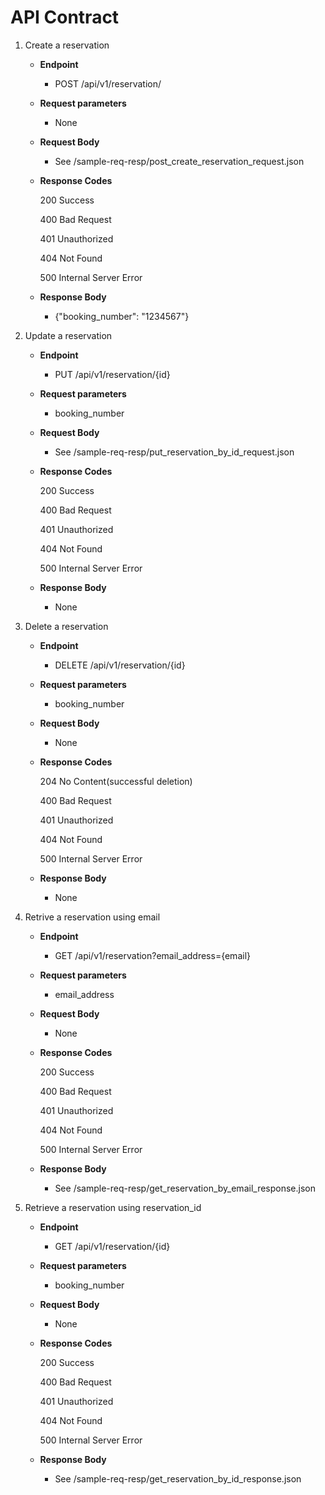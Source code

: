 # API Contract

1. Create a reservation
    * **Endpoint**
        *   POST /api/v1/reservation/

    * **Request parameters**
        * None

    * **Request Body**
        * See /sample-req-resp/post_create_reservation_request.json

    * **Response Codes**
    
        200 Success
        
        400 Bad Request 
        
        401 Unauthorized
        
        404 Not Found
        
        500 Internal Server Error

    * **Response Body**
        * {"booking_number": "1234567"}

2. Update a reservation
    * **Endpoint**
        *   PUT /api/v1/reservation/{id}

    * **Request parameters**
        * booking_number

    * **Request Body**
        * See /sample-req-resp/put_reservation_by_id_request.json

    * **Response Codes**
    
        200 Success
        
        400 Bad Request 
        
        401 Unauthorized
        
        404 Not Found
        
        500 Internal Server Error

    * **Response Body**
        * None

3. Delete a reservation
    * **Endpoint**
        *   DELETE /api/v1/reservation/{id}

    * **Request parameters**
        * booking_number

    * **Request Body**
        * None

    * **Response Codes**
    
        204 No Content(successful deletion)
        
        400 Bad Request 
        
        401 Unauthorized
        
        404 Not Found
        
        500 Internal Server Error

    * **Response Body**
        * None

4. Retrive a reservation using email
    * **Endpoint**
        *   GET /api/v1/reservation?email_address={email}

    * **Request parameters**
        * email_address

    * **Request Body**
        * None

    * **Response Codes**
    
        200 Success
        
        400 Bad Request 
        
        401 Unauthorized
        
        404 Not Found
        
        500 Internal Server Error

    * **Response Body**
        * See /sample-req-resp/get_reservation_by_email_response.json
        
5. Retrieve a reservation using reservation_id
    * **Endpoint**
        *   GET /api/v1/reservation/{id}

    * **Request parameters**
        * booking_number

    * **Request Body**
        * None

    * **Response Codes**
    
        200 Success
        
        400 Bad Request 
        
        401 Unauthorized
        
        404 Not Found
        
        500 Internal Server Error

    * **Response Body**
        * See /sample-req-resp/get_reservation_by_id_response.json